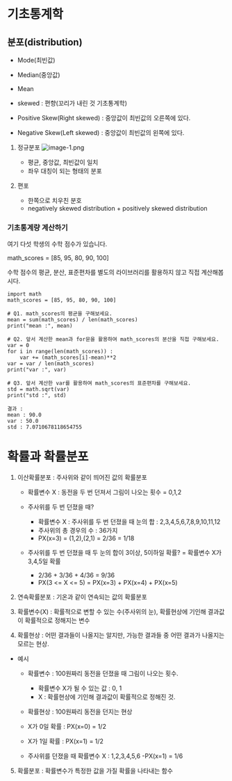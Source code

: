 # 기초통계학


## 분포(distribution)
- Mode(최빈값)
- Median(중앙값)
- Mean

- skewed : 편향(꼬리가 내린 것 기초통계학)
- Positive Skew(Right skewed) : 중앙값이 최빈값의 오른쪽에 있다. 
- Negative Skew(Left skewed) : 중앙값이 최빈값의 왼쪽에 있다. 

1. 정규분포
![image-1.png](./image-1.png)
    - 평균, 중앙값, 최빈값이 일치
    - 좌우 대칭이 되는 형태의 분포

2. 편포
    - 한쪽으로 치우친 분호
    - negatively skewed distribution + positively skewed distribution

### 기초통계량 계산하기

여기 다섯 학생의 수학 점수가 있습니다.

math_scores = [85, 95, 80, 90, 100]

수학 점수의 평균, 분산, 표준편차를 별도의 라이브러리를 활용하지 않고 직접 계산해봅시다.

```
import math
math_scores = [85, 95, 80, 90, 100]

# Q1. math_scores의 평균을 구해보세요.
mean = sum(math_scores) / len(math_scores)
print("mean :", mean)

# Q2. 앞서 계산한 mean과 for문을 활용하여 math_scores의 분산을 직접 구해보세요.
var = 0 
for i in range(len(math_scores)) :
    var += (math_scores[i]-mean)**2
var = var / len(math_scores)
print("var :", var)

# Q3. 앞서 계산한 var를 활용하여 math_scores의 표준편차를 구해보세요.
std = math.sqrt(var)
print("std :", std)

결과 :
mean : 90.0
var : 50.0
std : 7.0710678118654755
```

# 확률과 확률분포

1. 이산확률분포 : 주사위와 같이 띄어진 값의 확률분포
    - 확률변수 X : 동전을 두 번 던져서 그림이 나오는 횟수 = 0,1,2

    - 주사위를 두 번 던졌을 때?
        - 확률변수 X : 주사위를 두 번 던졌을 때 눈의 합 : 2,3,4,5,6,7,8,9,10,11,12
        - 주사위의 총 경우의 수 : 36가지
        - PX(x=3) = (1,2),(2,1) = 2/36 = 1/18
    
    - 주사위를 두 번 던졌을 때 두 눈의 합이 3이상, 5이하일 확률? = 확률변수 X가 3,4,5일 확률
        - 2/36 + 3/36 + 4/36 = 9/36
        - PX(3 <= X <= 5) = PX(x=3) + PX(x=4) + PX(x=5)

2. 연속확률분포 : 기온과 같이 연속되는 값의 확률분포

3. 확률변수(X) : 확률적으로 변할 수 있는 수(주사위의 눈), 확률현상에 기인해 결과값이 확률적으로 정해지는 변수

4. 확률현상 : 어떤 결과들이 나올지는 알지만, 가능한 결과들 중 어떤 결과가 나올지는 모르는 현상. 

- 예시
    - 확률변수 : 100원짜리 동전을 던졌을 때 그림이 나오는 횟수. 
        - 확률변수 X가 될 수 있는 값 : 0, 1
        - X : 확률현상에 기인해 결과값이 확률적으로 정해진 것. 
    - 확률현상 : 100원짜리 동전을 던지는 현상
    - X가 0일 확률 : PX(x=0) = 1/2
    - X가 1일 확률 : PX(x=1) = 1/2

    - 주사위를 던졌을 때 확률변수 X : 1,2,3,4,5,6
        -PX(x=1) = 1/6

5. 확률분포 : 확률변수가 특정한 값을 가질 확률을 나타내는 함수

